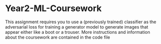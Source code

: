 # Year2-ML-Coursework

This assignment requires you to use a (previously trained) classifier as the adversarial loss for training a generator model to generate images that appear either like a boot or a trouser.
More instructions and information about the coursework are contained in the code file
